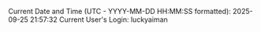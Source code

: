 Current Date and Time (UTC - YYYY-MM-DD HH:MM:SS formatted): 2025-09-25 21:57:32
Current User's Login: luckyaiman
